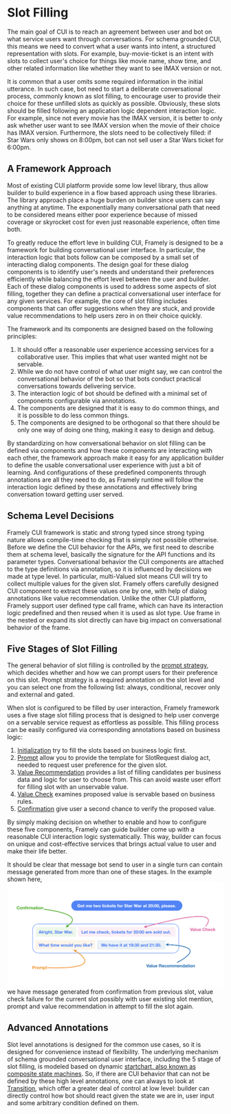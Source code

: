 # Slot Filling

The main goal of CUI is to reach an agreement between user and bot on what service users want through conversations. For schema grounded CUI, this means we need to convert what a user wants into intent, a structured representation with slots. For example,  buy-movie-ticket is an intent with slots to collect user's choice for things like movie name, show time, and other related information like whether they want to see IMAX version or not. 

It is common that a user omits some required information in the initial utterance. In such case, bot need to start a deliberate conversational process, commonly known as slot filling, to encourage user to provide their choice for these unfilled slots as quickly as possible. Obviously, these slots should be filled following an application logic dependent interaction logic. For example, since not every movie has the IMAX version, it is better to only ask whether user want to see IMAX version when the movie of their choice has IMAX version. Furthermore, the slots need to be collectively filled: if Star Wars only shows on 8:00pm, bot can not sell user a Star Wars ticket for 6:00pm.


## A Framework Approach
Most of existing CUI platform provide some low level library, thus allow builder to build experience in a flow based approach using these libraries. The library approach place a huge burden on builder since users can say anything at anytime. The exponentially many conversational path that need to be considered means either poor experience because of missed coverage or skyrocket cost for even just reasonable experience, often time both.

To greatly reduce the effort leve in building CUI, Framely is designed to be a framework for building conversational user interface. In particular, the interaction logic that bots follow can be composed by a small set of interacting dialog components. The design goal for these dialog components is to identify user's needs and understand their preferences efficiently while balancing the effort level between the user and builder. Each of these dialog components is used to address some aspects of slot filling, together they can define a practical conversational user interface for any given services. For example, the core of slot filling includes components that can offer suggestions when they are stuck, and provide value recommendations to help users zero in on their choice quickly.

The framework and its components are designed based on the following principles:
1. It should offer a reasonable user experience accessing services for a collaborative user. This implies that what user wanted might not be servable.
2. While we do not have control of what user might say, we can control the conversational behavior of the bot so that bots conduct practical conversations towards delivering service.
3. The interaction logic of bot should be defined with a minimal set of components configurable via annotations.
4. The components are designed that it is easy to do common things, and it is possible to do less common things.
5. The components are designed to be orthogonal so that there should be only one way of doing one thing, making it easy to design and debug.

By standardizing on how conversational behavior on slot filling can be defined via components and how these components are interacting with each other, the framework approach make it easy for any application builder to define the usable conversational user experience with just a bit of learning. And configurations of these predefined components through annotations are all they need to do, as Framely runtime will follow the interaction logic defined by these annotations and effectively bring conversation toward getting user served.

## Schema Level Decisions 
Framely CUI framework is static and strong typed since strong typing nature allows compile-time checking that is simply not possible otherwise. Before we define the CUI behavior for the APIs, we first need to describe them at schema level, basically the signature for the API functions and its parameter types. Conversational behavior the CUI components are attached to the type definitions via annotation, so it is influenced by decisions we made at type level. In particular, multi-Valued slot means CUI will try to collect multiple values for the given slot. Framely offers carefully designed CUI component to extract these values one by one, with help of dialog annotations like value recommendation. Unlike the other CUI platform, Framely support user defined type call frame, which can have its interaction logic predefined and then reused when it is used as slot type. Use frame in the nested or expand its slot directly can have big impact on conversational behavior of the frame.

## Five Stages of Slot Filling
The general behavior of slot filling is controlled by the [prompt strategy](https://www.framely.ai/reference/annotations/fillstrategy.html), which decides whether and how we can prompt users for their preference on this slot. Prompt strategy is a required annotation on the slot level and you can select one from the following list: always, conditional, recover only and external and gated. 

When slot is configured to be filled by user interaction, Framely framework uses a five stage slot filling process that is designed to help user converge on a servable service request as effortless as possible. This filling process can be easily configured via corresponding annotations based on business logic:
1. [Initialization](../reference/annotations/init.md) try to fill the slots based on business logic first.
2. [Prompt](architecture.html#response-generation) allow you to provide the template for SlotRequest dialog act, needed to request user preference for the given slot.
3. [Value Recommendation](../reference/annotations/valuerec.md) provides a list of filling candidates per business data and logic for user to choose from. This can avoid waste user effort for filling slot with an unservable value. 
4. [Value Check](../reference/annotations/valuecheck.md) examines proposed value is servable based on business rules.
5. [Confirmation](../reference/annotations/confirmation.md) give user a second chance to verify the proposed value.

By simply making decision on whether to enable and how to configure these five components, Framely can guide builder come up with a reasonable CUI interaction logic systematically. This way, builder can focus on unique and cost-effective services that brings actual value to user and make their life better.   

It should be clear that message bot send to user in a single turn can contain message generated from more than one of these stages. In the example shown here,
![Value Rec related annotation](/images/annotation/valuerec/valuerec_related.png)
we have message generated from confirmation from previous slot, value check failure for the current slot possibly with user existing slot mention, prompt and value recommendation in attempt to fill the slot again.

## Advanced Annotations
Slot level annotations is designed for the common use cases, so it is designed for convenience instead of flexibility. The underlying mechanism of schema grounded conversational user interface, including the 5 stage of slot filling, is modeled based on dynamic [startchart, also known as composite state machines](https://statecharts.dev/). So, if there are CUI behavior that can not be defined by these high level annotations, one can always to look at [Transition](https://www.framely.ai/reference/annotations/transition.html), which offer a greater deal of control at low level: builder can directly control how bot should react given the state we are in, user input and some arbitrary condition defined on them. 



